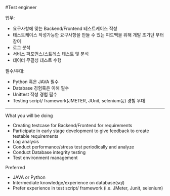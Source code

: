 #Test engineer

업무:
- 요구사항에 맞는 Backend/Frontend 테스트케이스 작성
- 테스트케이스 작성가능한 요구사항을 만들 수 있는 피드백을 위해 개발 초기단 부터 참여
- 로그 분석
- 서비스 퍼포먼스/스트레스 테스트 및 분석
- 데이터 무결성 테스트 수행

필수/우대:
- Python 혹은 JAVA 필수
- Database 경험혹은 이해 필수
- Unittest 작성 경험 필수 
- Testing script/ framework(JMETER, JUnit, selenium등) 경험 우대

-----------------------

What you will be doing
- Creating testcase for Backend/Frontend for requirements 
- Participate in early stage development to give feedback to create testable requirements
- Log analysis
- Conduct performance/stress test periodically and analyze
- Conduct Database integrity testing
- Test environment management

Preferred 
- JAVA or Python
- Intermediate knowledge/experience on database(sql)
- Prefer experience in test script/ framework (i.e. JMeter, Junit, selenium)
